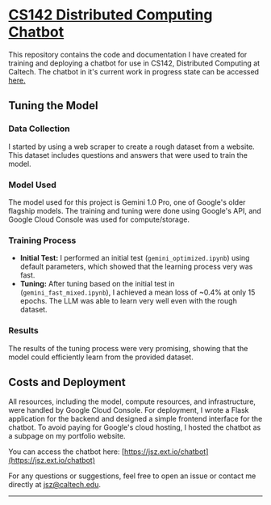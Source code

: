 # [CS142 Distributed Computing Chatbot](https://jsz.ext.io/chatbot)

This repository contains the code and documentation I have created for training and deploying a chatbot for use in CS142, Distributed Computing at Caltech. The chatbot in it's current work in progress state can be accessed [here.](https://jsz.ext.io/chatbot)
## Tuning the Model

### Data Collection
I started by using a web scraper to create a rough dataset from a website. This dataset includes questions and answers that were used to train the model.

### Model Used
The model used for this project is Gemini 1.0 Pro, one of Google's older flagship models. The training and tuning were done using Google's API, and Google Cloud Console was used for compute/storage. 

### Training Process
- **Initial Test:** I performed an initial test (`gemini_optimized.ipynb`) using default parameters, which showed that the learning process very was fast.
- **Tuning:** After tuning based on the initial test in (`gemini_fast_mixed.ipynb`), I achieved a mean loss of ~0.4% at only 15 epochs. The LLM was able to learn very well even with the rough dataset.

### Results
The results of the tuning process were very promising, showing that the model could efficiently learn from the provided dataset.

## Costs and Deployment

All resources, including the model, compute resources, and infrastructure, were handled by Google Cloud Console. For deployment, I wrote a Flask application for the backend and designed a simple frontend interface for the chatbot. To avoid paying for Google's cloud hosting, I hosted the chatbot as a subpage on my portfolio website.

You can access the chatbot here: [https://jsz.ext.io/chatbot](https://jsz.ext.io/chatbot)


For any questions or suggestions, feel free to open an issue or contact me directly at [jsz@caltech.edu](mailto:jsz@caltech.edu).

---
